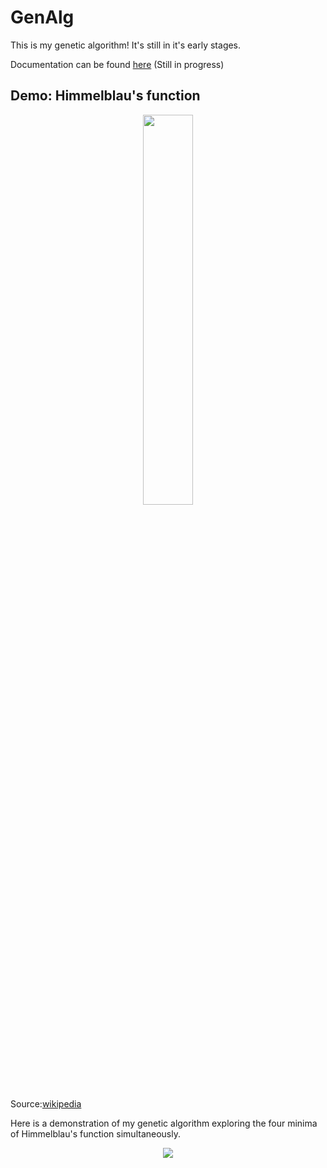 # GenAlg

This is my genetic algorithm!
It's still in it's early stages. 

Documentation can be found [here](https://awon8465.github.io/GenAlgDoc/index.html) (Still in progress)

## Demo: Himmelblau's function

<p align = "center">
  <img src="Himmelblau_function.png" width="40%">
</p>

Source:[wikipedia](https://en.wikipedia.org/wiki/Himmelblau%27s_function) 

Here is a demonstration of my genetic algorithm exploring the four minima of Himmelblau's function simultaneously.

<p align = "center">
  <img src="demo-himmelblau/x_y_progression.gif">
</p>
